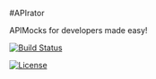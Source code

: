 #APIrator

APIMocks for developers made easy!

[![Build Status][travis-badge]][travis-url]

[![License](https://img.shields.io/badge/License-Apache%202.0-blue.svg)](https://opensource.org/licenses/Apache-2.0)

[travis-badge]: https://travis-ci.org/apirator/apirator.svg?branch=master
[travis-url]: https://travis-ci.org/apirator/apirator
